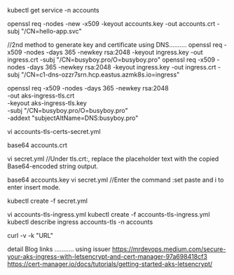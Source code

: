 kubectl get service -n accounts


openssl req -nodes -new -x509 -keyout accounts.key -out accounts.crt -subj "/CN=hello-app.svc"

//2nd method to generate key and certificate using DNS.......... 
openssl req -x509 -nodes -days 365 -newkey rsa:2048 -keyout ingress.key -out ingress.crt -subj "/CN=busyboy.pro/O=busyboy.pro"
openssl req -x509 -nodes -days 365 -newkey rsa:2048 -keyout ingress.key -out ingress.crt -subj "/CN=c1-dns-ozzr7srn.hcp.eastus.azmk8s.io=ingress"

openssl req -x509 -nodes -days 365 -newkey rsa:2048 \
    -out aks-ingress-tls.crt \
    -keyout aks-ingress-tls.key \
    -subj "/CN=busyboy.pro/O=busyboy.pro" \
    -addext "subjectAltName=DNS:busyboy.pro"

vi accounts-tls-certs-secret.yml


base64 accounts.crt


vi secret.yml
//Under tls.crt:, replace the placeholder text with the copied Base64-encoded string output.


base64 accounts.key
vi secret.yml
//Enter the command :set paste and i to enter insert mode.


kubectl create -f secret.yml

vi accounts-tls-ingress.yml
kubectl create -f accounts-tls-ingress.yml
kubectl describe ingress accounts-tls -n accounts

curl -v -k "URL"

detail Blog links	...........
using issuer
https://mrdevops.medium.com/secure-your-aks-ingress-with-letsencrypt-and-cert-manager-97a698418cf3
https://cert-manager.io/docs/tutorials/getting-started-aks-letsencrypt/
